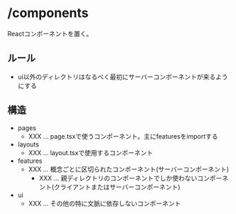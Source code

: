 # /components

Reactコンポーネントを置く。

## ルール

- ui以外のディレクトリはなるべく最初にサーバーコンポーネントが来るようにする

## 構造

- pages
  - XXX ... page.tsxで使うコンポーネント。主にfeaturesをimportする
- layouts
  - XXX ... layout.tsxで使用するコンポーネント
- features
  - XXX ... 概念ごとに区切られたコンポーネント(サーバーコンポーネント)
    - XXX ... 親ディレクトリのコンポーネントでしか使わないコンポーネント(クライアントまたはサーバーコンポーネント)
- ui
  - XXX ... その他の特に文脈に依存しないコンポーネント
